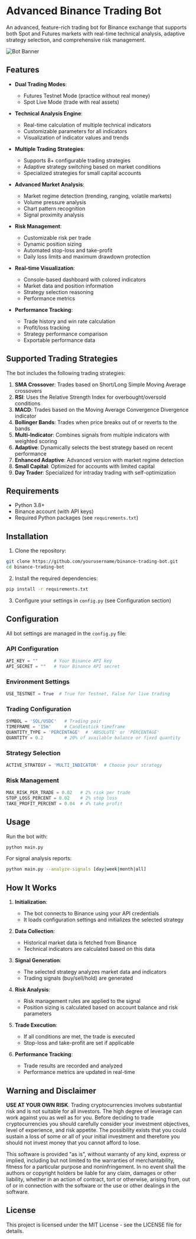 # Advanced Binance Trading Bot

An advanced, feature-rich trading bot for Binance exchange that supports both Spot and Futures markets with real-time technical analysis, adaptive strategy selection, and comprehensive risk management.

![Bot Banner](https://i.imgur.com/placeholder.jpg)

## Features

- **Dual Trading Modes**: 
  - Futures Testnet Mode (practice without real money)
  - Spot Live Mode (trade with real assets)
  
- **Technical Analysis Engine**:
  - Real-time calculation of multiple technical indicators
  - Customizable parameters for all indicators
  - Visualization of indicator values and trends

- **Multiple Trading Strategies**:
  - Supports 8+ configurable trading strategies
  - Adaptive strategy switching based on market conditions
  - Specialized strategies for small capital accounts

- **Advanced Market Analysis**:
  - Market regime detection (trending, ranging, volatile markets)
  - Volume pressure analysis
  - Chart pattern recognition
  - Signal proximity analysis

- **Risk Management**:
  - Customizable risk per trade
  - Dynamic position sizing
  - Automated stop-loss and take-profit
  - Daily loss limits and maximum drawdown protection

- **Real-time Visualization**:
  - Console-based dashboard with colored indicators
  - Market data and position information
  - Strategy selection reasoning
  - Performance metrics

- **Performance Tracking**:
  - Trade history and win rate calculation
  - Profit/loss tracking
  - Strategy performance comparison
  - Exportable performance data

## Supported Trading Strategies

The bot includes the following trading strategies:

1. **SMA Crossover**: Trades based on Short/Long Simple Moving Average crossovers
2. **RSI**: Uses the Relative Strength Index for overbought/oversold conditions
3. **MACD**: Trades based on the Moving Average Convergence Divergence indicator
4. **Bollinger Bands**: Trades when price breaks out of or reverts to the bands
5. **Multi-Indicator**: Combines signals from multiple indicators with weighted scoring
6. **Adaptive**: Dynamically selects the best strategy based on recent performance
7. **Enhanced Adaptive**: Advanced version with market regime detection
8. **Small Capital**: Optimized for accounts with limited capital
9. **Day Trader**: Specialized for intraday trading with self-optimization

## Requirements

- Python 3.8+
- Binance account (with API keys)
- Required Python packages (see `requirements.txt`)

## Installation

1. Clone the repository:
```bash
git clone https://github.com/yourusername/binance-trading-bot.git
cd binance-trading-bot
```

2. Install the required dependencies:
```bash
pip install -r requirements.txt
```

3. Configure your settings in `config.py` (see Configuration section)

## Configuration

All bot settings are managed in the `config.py` file:

### API Configuration
```python
API_KEY = ""      # Your Binance API key
API_SECRET = ""   # Your Binance API secret
```

### Environment Settings
```python
USE_TESTNET = True  # True for Testnet, False for live trading
```

### Trading Configuration
```python
SYMBOL = 'SOL/USDC'   # Trading pair
TIMEFRAME = '15m'     # Candlestick timeframe
QUANTITY_TYPE = 'PERCENTAGE'  # 'ABSOLUTE' or 'PERCENTAGE'
QUANTITY = 0.2        # 20% of available balance or fixed quantity
```

### Strategy Selection
```python
ACTIVE_STRATEGY = 'MULTI_INDICATOR'  # Choose your strategy
```

### Risk Management
```python
MAX_RISK_PER_TRADE = 0.02   # 2% risk per trade
STOP_LOSS_PERCENT = 0.02    # 2% stop loss
TAKE_PROFIT_PERCENT = 0.04  # 4% take profit
```

## Usage

Run the bot with:

```bash
python main.py
```

For signal analysis reports:

```bash
python main.py --analyze-signals [day|week|month|all]
```

## How It Works

1. **Initialization**:
   - The bot connects to Binance using your API credentials
   - It loads configuration settings and initializes the selected strategy

2. **Data Collection**:
   - Historical market data is fetched from Binance
   - Technical indicators are calculated based on this data

3. **Signal Generation**:
   - The selected strategy analyzes market data and indicators
   - Trading signals (buy/sell/hold) are generated

4. **Risk Analysis**:
   - Risk management rules are applied to the signal
   - Position sizing is calculated based on account balance and risk parameters

5. **Trade Execution**:
   - If all conditions are met, the trade is executed
   - Stop-loss and take-profit are set if applicable

6. **Performance Tracking**:
   - Trade results are recorded and analyzed
   - Performance metrics are updated in real-time

## Warning and Disclaimer

**USE AT YOUR OWN RISK**. Trading cryptocurrencies involves substantial risk and is not suitable for all investors. The high degree of leverage can work against you as well as for you. Before deciding to trade cryptocurrencies you should carefully consider your investment objectives, level of experience, and risk appetite. The possibility exists that you could sustain a loss of some or all of your initial investment and therefore you should not invest money that you cannot afford to lose.

This software is provided "as is", without warranty of any kind, express or implied, including but not limited to the warranties of merchantability, fitness for a particular purpose and noninfringement. In no event shall the authors or copyright holders be liable for any claim, damages or other liability, whether in an action of contract, tort or otherwise, arising from, out of or in connection with the software or the use or other dealings in the software.

## License

This project is licensed under the MIT License - see the LICENSE file for details.
